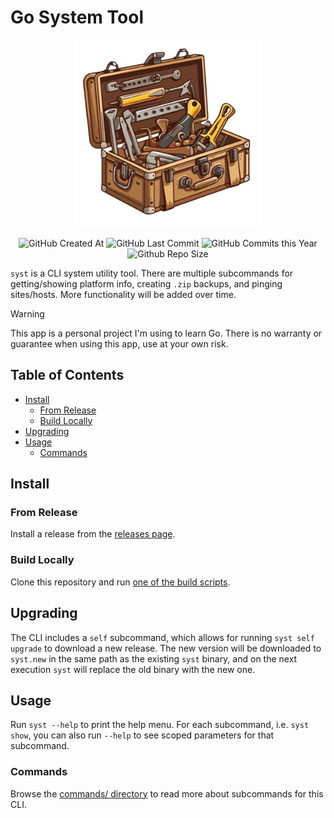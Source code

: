 # Go System Tool <!-- omit in toc -->

<!-- Repo image -->
<p align="center">
  <picture>
    <source media="(prefers-color-scheme: dark)" srcset=".assets/img/toolbox.png">
    <img src=".assets/img/toolbox.png" height="300">
  </picture>
</p>

<!-- Badges/shields -->
<p align="center">
  <img alt="GitHub Created At" src="https://img.shields.io/github/created-at/redjax/syst">
  <img alt="GitHub Last Commit" src="https://img.shields.io/github/last-commit/redjax/syst">
  <img alt="GitHub Commits this Year" src="https://img.shields.io/github/commit-activity/y/redjax/syst">
  <img alt="Github Repo Size" src="https://img.shields.io/github/repo-size/redjax/syst">
</p>

`syst` is a CLI system utility tool. There are multiple subcommands for getting/showing platform info, creating `.zip` backups, and pinging sites/hosts. More functionality will be added over time.

>[!WARNING]
>
> This app is a personal project I'm using to learn Go. There is no warranty or guarantee when using this app, use at your own risk.

## Table of Contents <!-- omit in toc -->

- [Install](#install)
  - [From Release](#from-release)
  - [Build Locally](#build-locally)
- [Upgrading](#upgrading)
- [Usage](#usage)
  - [Commands](#commands)

## Install

### From Release

Install a release from the [releases page](https://github.com/redjax/syst/releases/latest).

### Build Locally

Clone this repository and run [one of the build scripts](./scripts/build/).

## Upgrading

The CLI includes a `self` subcommand, which allows for running `syst self upgrade` to download a new release. The new version will be downloaded to `syst.new` in the same path as the existing `syst` binary, and on the next execution `syst` will replace the old binary with the new one.

## Usage

Run `syst --help` to print the help menu. For each subcommand, i.e. `syst show`, you can also run `--help` to see scoped parameters for that subcommand.

### Commands

Browse the [commands/ directory](./internal/commands/) to read more about subcommands for this CLI.
